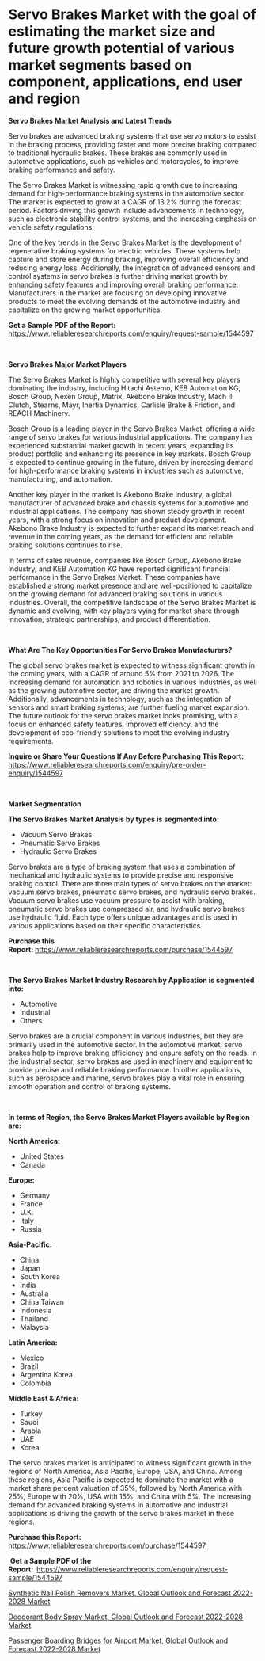 <p><h1>Servo Brakes Market with the goal of estimating the market size and future growth potential of various market segments based on component, applications, end user and region</h1></p><p><strong>Servo Brakes Market Analysis and Latest Trends</strong></p>
<p><p>Servo brakes are advanced braking systems that use servo motors to assist in the braking process, providing faster and more precise braking compared to traditional hydraulic brakes. These brakes are commonly used in automotive applications, such as vehicles and motorcycles, to improve braking performance and safety.</p><p>The Servo Brakes Market is witnessing rapid growth due to increasing demand for high-performance braking systems in the automotive sector. The market is expected to grow at a CAGR of 13.2% during the forecast period. Factors driving this growth include advancements in technology, such as electronic stability control systems, and the increasing emphasis on vehicle safety regulations.</p><p>One of the key trends in the Servo Brakes Market is the development of regenerative braking systems for electric vehicles. These systems help capture and store energy during braking, improving overall efficiency and reducing energy loss. Additionally, the integration of advanced sensors and control systems in servo brakes is further driving market growth by enhancing safety features and improving overall braking performance. Manufacturers in the market are focusing on developing innovative products to meet the evolving demands of the automotive industry and capitalize on the growing market opportunities.</p></p>
<p><strong>Get a Sample PDF of the Report:&nbsp;</strong> <a href="https://www.reliableresearchreports.com/enquiry/request-sample/1544597">https://www.reliableresearchreports.com/enquiry/request-sample/1544597</a></p>
<p>&nbsp;</p>
<p><strong>Servo Brakes Major Market Players</strong></p>
<p><p>The Servo Brakes Market is highly competitive with several key players dominating the industry, including Hitachi Astemo, KEB Automation KG, Bosch Group, Nexen Group, Matrix, Akebono Brake Industry, Mach III Clutch, Stearns, Mayr, Inertia Dynamics, Carlisle Brake & Friction, and REACH Machinery.</p><p>Bosch Group is a leading player in the Servo Brakes Market, offering a wide range of servo brakes for various industrial applications. The company has experienced substantial market growth in recent years, expanding its product portfolio and enhancing its presence in key markets. Bosch Group is expected to continue growing in the future, driven by increasing demand for high-performance braking systems in industries such as automotive, manufacturing, and automation.</p><p>Another key player in the market is Akebono Brake Industry, a global manufacturer of advanced brake and chassis systems for automotive and industrial applications. The company has shown steady growth in recent years, with a strong focus on innovation and product development. Akebono Brake Industry is expected to further expand its market reach and revenue in the coming years, as the demand for efficient and reliable braking solutions continues to rise.</p><p>In terms of sales revenue, companies like Bosch Group, Akebono Brake Industry, and KEB Automation KG have reported significant financial performance in the Servo Brakes Market. These companies have established a strong market presence and are well-positioned to capitalize on the growing demand for advanced braking solutions in various industries. Overall, the competitive landscape of the Servo Brakes Market is dynamic and evolving, with key players vying for market share through innovation, strategic partnerships, and product differentiation.</p></p>
<p>&nbsp;</p>
<p><strong>What Are The Key Opportunities For Servo Brakes Manufacturers?</strong></p>
<p><p>The global servo brakes market is expected to witness significant growth in the coming years, with a CAGR of around 5% from 2021 to 2026. The increasing demand for automation and robotics in various industries, as well as the growing automotive sector, are driving the market growth. Additionally, advancements in technology, such as the integration of sensors and smart braking systems, are further fueling market expansion. The future outlook for the servo brakes market looks promising, with a focus on enhanced safety features, improved efficiency, and the development of eco-friendly solutions to meet the evolving industry requirements.</p></p>
<p><strong>Inquire or Share Your Questions If Any Before Purchasing This Report:</strong> <a href="https://www.reliableresearchreports.com/enquiry/pre-order-enquiry/1544597">https://www.reliableresearchreports.com/enquiry/pre-order-enquiry/1544597</a></p>
<p>&nbsp;</p>
<p><strong>Market Segmentation</strong></p>
<p><strong>The Servo Brakes Market Analysis by types is segmented into:</strong></p>
<p><ul><li>Vacuum Servo Brakes</li><li>Pneumatic Servo Brakes</li><li>Hydraulic Servo Brakes</li></ul></p>
<p><p>Servo brakes are a type of braking system that uses a combination of mechanical and hydraulic systems to provide precise and responsive braking control. There are three main types of servo brakes on the market: vacuum servo brakes, pneumatic servo brakes, and hydraulic servo brakes. Vacuum servo brakes use vacuum pressure to assist with braking, pneumatic servo brakes use compressed air, and hydraulic servo brakes use hydraulic fluid. Each type offers unique advantages and is used in various applications based on their specific characteristics.</p></p>
<p><strong>Purchase this Report:&nbsp;</strong><a href="https://www.reliableresearchreports.com/purchase/1544597">https://www.reliableresearchreports.com/purchase/1544597</a></p>
<p>&nbsp;</p>
<p><strong>The Servo Brakes Market Industry Research by Application is segmented into:</strong></p>
<p><ul><li>Automotive</li><li>Industrial</li><li>Others</li></ul></p>
<p><p>Servo brakes are a crucial component in various industries, but they are primarily used in the automotive sector. In the automotive market, servo brakes help to improve braking efficiency and ensure safety on the roads. In the industrial sector, servo brakes are used in machinery and equipment to provide precise and reliable braking performance. In other applications, such as aerospace and marine, servo brakes play a vital role in ensuring smooth operation and control of braking systems.</p></p>
<p>&nbsp;</p>
<p><strong>In terms of Region, the Servo Brakes Market Players available by Region are:</strong></p>
<p>
    <p> <strong> North America: </strong>
        <ul>
            <li>United States</li>
            <li>Canada</li>
        </ul>
        </p> 
    <p> <strong> Europe: </strong>
        <ul>
            <li>Germany</li>
            <li>France</li>
            <li>U.K.</li>
            <li>Italy</li>
            <li>Russia</li>
        </ul>
        </p> 
    <p> <strong> Asia-Pacific: </strong>
        <ul>
            <li>China</li>
            <li>Japan</li>
            <li>South Korea</li>
            <li>India</li>
            <li>Australia</li>
            <li>China Taiwan</li>
            <li>Indonesia</li>
            <li>Thailand</li>
            <li>Malaysia</li>
        </ul>
        </p> 
    <p> <strong> Latin America: </strong>
        <ul>
            <li>Mexico</li>
            <li>Brazil</li>
            <li>Argentina Korea</li>
            <li>Colombia</li>
        </ul>
        </p> 
    <p> <strong> Middle East & Africa: </strong>
        <ul>
            <li>Turkey</li>
            <li>Saudi</li>
            <li>Arabia</li>
            <li>UAE</li>
            <li>Korea</li>
        </ul>
    </p>
    </p>
<p><p>The servo brakes market is anticipated to witness significant growth in the regions of North America, Asia Pacific, Europe, USA, and China. Among these regions, Asia Pacific is expected to dominate the market with a market share percent valuation of 35%, followed by North America with 25%, Europe with 20%, USA with 15%, and China with 5%. The increasing demand for advanced braking systems in automotive and industrial applications is driving the growth of the servo brakes market in these regions.</p></p>
<p><strong>Purchase this Report: </strong><a href="https://www.reliableresearchreports.com/purchase/1544597">https://www.reliableresearchreports.com/purchase/1544597</a></p>
<p>&nbsp;<strong>Get a Sample PDF of the Report:&nbsp;&nbsp;</strong><a href="https://www.reliableresearchreports.com/enquiry/request-sample/1544597">https://www.reliableresearchreports.com/enquiry/request-sample/1544597</a></p>
<p><strong></strong></p>
<p><p><a href="https://view.publitas.com/reportprime-1/synthetic-nail-polish-removers-market-global-outlook-and-forecast-2022-2028-market-research-report-unlocks-analysis-on-the-market-financial-status-market-size-and-market-revenue-upto-2030/">Synthetic Nail Polish Removers Market, Global Outlook and Forecast 2022-2028 Market</a></p><p><a href="https://view.publitas.com/reportprime-1/deodorant-body-spray-market-global-outlook-and-forecast-2022-2028-market-size-2023-2030-global-industrial-analysis-key-geographical-regions-market-share-top-key-players-product-types-and-forecast-research-report/">Deodorant Body Spray Market, Global Outlook and Forecast 2022-2028 Market</a></p><p><a href="https://view.publitas.com/reportprime-1/passenger-boarding-bridges-for-airport-market-global-outlook-and-forecast-2022-2028-market-challenges-opportunities-and-growth-drivers-and-major-market-players-forecasted-for-period-from-2023-2030/">Passenger Boarding Bridges for Airport Market, Global Outlook and Forecast 2022-2028 Market</a></p></p>